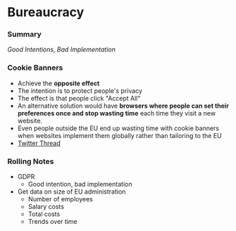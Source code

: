 # Bureaucracy

### Summary
*Good Intentions, Bad Implementation*

### Cookie Banners
* Achieve the **opposite effect**
* The intention is to protect people's privacy
* The effect is that people click "Accept All"
* An alternative solution would have **browsers where people can set their preferences once and stop wasting time** each time they visit a new website.
* Even people outside the EU end up wasting time with cookie banners when websites implement them globally rather than tailoring to the EU
* [Twitter Thread](https://twitter.com/eurohat1984/status/1345456222363918344?s=20&t=XBgQ1nnPfzxk8L6HTLpA7A)

### Rolling Notes
* GDPR
  * Good intention, bad implementation
* Get data on size of EU administration
  * Number of employees
  * Salary costs
  * Total costs
  * Trends over time
